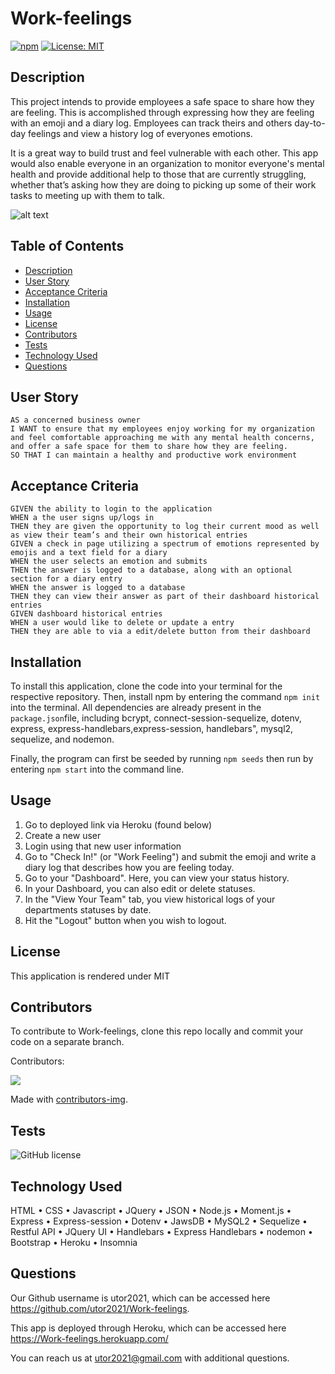 # Work-feelings

 [![npm](https://badge.fury.io/js/inquirer.svg)](http://badge.fury.io/js/inquirer)
 [![License: MIT](https://img.shields.io/badge/License-MIT-yellow.svg)](https://opensource.org/licenses/MIT)

## Description
This project intends to provide employees a safe space to share how they are feeling. This is accomplished through expressing how they are feeling with an emoji and a diary log. Employees can track theirs and others day-to-day feelings and view a history log of everyones emotions.

It is a great way to build trust and feel vulnerable with each other. This app would also enable everyone in an organization to monitor everyone's mental health and provide additional help to those that are currently struggling, whether that’s asking how they are doing to picking up some of their work tasks to meeting up with them to talk.

![alt text](https://github.com/utor2021/Work-feelings/blob/feature/readme/assets/img/work-feelings.png)

## Table of Contents
- [Description](#description)
- [User Story](#user-story)
- [Acceptance Criteria](#acceptance-criteria)
- [Installation](#installation)
- [Usage](#usage)
- [License](#license)
- [Contributors](#contributors)
- [Tests](#tests)
- [Technology Used](#technology-used)
- [Questions](#questions)

## User Story
```
AS a concerned business owner
I WANT to ensure that my employees enjoy working for my organization and feel comfortable approaching me with any mental health concerns, and offer a safe space for them to share how they are feeling.
SO THAT I can maintain a healthy and productive work environment
```

## Acceptance Criteria
```
GIVEN the ability to login to the application
WHEN a the user signs up/logs in
THEN they are given the opportunity to log their current mood as well as view their team’s and their own historical entries
GIVEN a check in page utilizing a spectrum of emotions represented by emojis and a text field for a diary
WHEN the user selects an emotion and submits
THEN the answer is logged to a database, along with an optional section for a diary entry
WHEN the answer is logged to a database
THEN they can view their answer as part of their dashboard historical entries
GIVEN dashboard historical entries
WHEN a user would like to delete or update a entry
THEN they are able to via a edit/delete button from their dashboard

```

## Installation

To install this application, clone the code into your terminal for the respective repository. Then, install npm by entering the command ```npm init```  into the terminal. All dependencies are already present in the ```package.json```file, including bcrypt, connect-session-sequelize, dotenv, express, express-handlebars,express-session, handlebars", mysql2, sequelize, and nodemon.

Finally, the program can first be seeded by running ```npm seeds``` then run by entering ```npm start``` into the command line.

## Usage
1. Go to deployed link via Heroku (found below)
2. Create a new user
3. Login using that new user information
4. Go to "Check In!" (or "Work Feeling") and submit the emoji and write a diary log that describes how you are feeling today.
5. Go to your "Dashboard". Here, you can view your status history.
6. In your Dashboard, you can also edit or delete statuses.
7. In the "View Your Team" tab, you view historical logs of your departments statuses by date.
8. Hit the "Logout" button when you wish to logout.

## License
This application is rendered under MIT

## Contributors
To contribute to Work-feelings, clone this repo locally and commit your code on a separate branch.
  
Contributors:

<a href="https://github.com/utor2021/Work-feelings/graphs/contributors">
  <img src="https://contrib.rocks/image?repo=utor2021/Work-feelings" />
</a>

Made with [contributors-img](https://contrib.rocks).

## Tests
![GitHub license](https://img.shields.io/badge/test-100%25-success)

## Technology Used
HTML
•	CSS
•	Javascript
•	JQuery
•	JSON
•	Node.js
•	Moment.js
•	Express
•	Express-session
•	Dotenv
•	JawsDB
•	MySQL2
•	Sequelize
•	Restful API
•	JQuery UI
•	Handlebars
•	Express Handlebars
•	nodemon
•	Bootstrap
•	Heroku
•	Insomnia

## Questions
Our Github username is utor2021, which can be accessed here https://github.com/utor2021/Work-feelings.

This app is deployed through Heroku, which can be accessed here https://Work-feelings.herokuapp.com/

You can reach us at utor2021@gmail.com with additional questions.
